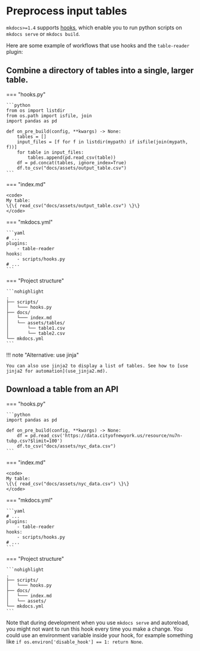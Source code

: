 # Preprocess input tables

`mkdocs>=1.4` supports [hooks](https://www.mkdocs.org/user-guide/configuration/#hooks), which enable you to run python scripts on `mkdocs serve` or `mkdocs build`.

Here are some example of workflows that use hooks and the `table-reader` plugin:

## Combine a directory of tables into a single, larger table.

=== "hooks.py"

    ```python
    from os import listdir
    from os.path import isfile, join
    import pandas as pd

    def on_pre_build(config, **kwargs) -> None:
        tables = []
        input_files = [f for f in listdir(mypath) if isfile(join(mypath, f))]
        for table in input_files:
            tables.append(pd.read_csv(table))
        df = pd.concat(tables, ignore_index=True)
        df.to_csv("docs/assets/output_table.csv")
    ```

=== "index.md"

    <code>
    My table:
    \{\{ read_csv("docs/assets/output_table.csv") \}\}
    </code>

=== "mkdocs.yml"

    ```yaml
    # ...
    plugins:
        - table-reader
    hooks:
        - scripts/hooks.py
    # ...
    ```

=== "Project structure"

    ```nohighlight
    .
    ├── scripts/
    │   └─── hooks.py
    ├── docs/
    │   └─── index.md
    │   └── assets/tables/
    │       └── table1.csv
    │       └── table2.csv
    └── mkdocs.yml
    ```

!!! note "Alternative: use jinja"

    You can also use jinja2 to display a list of tables. See how to [use jinja2 for automation](use_jinja2.md).

## Download a table from an API

=== "hooks.py"

    ```python
    import pandas as pd

    def on_pre_build(config, **kwargs) -> None:
        df = pd.read_csv('https://data.cityofnewyork.us/resource/nu7n-tubp.csv?$limit=100')
        df.to_csv("docs/assets/nyc_data.csv")
    ```

=== "index.md"

    <code>
    My table:
    \{\{ read_csv("docs/assets/nyc_data.csv") \}\}
    </code>

=== "mkdocs.yml"

    ```yaml
    # ...
    plugins:
        - table-reader
    hooks:
        - scripts/hooks.py
    # ...
    ```

=== "Project structure"

    ```nohighlight
    .
    ├── scripts/
    │   └─── hooks.py
    ├── docs/
    │   └─── index.md
    │   └── assets/
    └── mkdocs.yml
    ```

Note that during development when you use `mkdocs serve` and autoreload, you might not want to run this hook every time you make a change. You could use an environment variable inside your hook, for example something like `if os.environ['disable_hook'] == 1: return None`.

